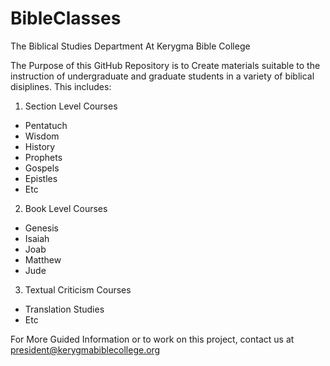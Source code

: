 # BibleClasses

The Biblical Studies Department At Kerygma Bible College

The Purpose of this GitHub Repository is to Create materials suitable to the instruction of undergraduate and graduate students in a variety of biblical disiplines. This includes:

1. Section Level Courses
 * Pentatuch
 * Wisdom
 * History
 * Prophets
 * Gospels
 * Epistles
 * Etc
2. Book Level Courses
  * Genesis
  * Isaiah
  * Joab
  * Matthew
  * Jude
3. Textual Criticism Courses
  * Translation Studies
  * Etc
  
For More Guided Information or to work on this project, contact us at president@kerygmabiblecollege.org
